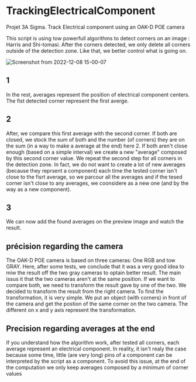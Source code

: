 # TrackingElectricalComponent
Projet 3A Sigma. Track Electrical component using an OAK-D POE camera

This script is using tow powerfull algorithms to detect corners on an image : Harris and Shi-tomasi.
After the corners detected, we only delete all corners outside of the detection zone. Like that, we better control what is going on.

![Screenshot from 2022-12-08 15-00-07](https://user-images.githubusercontent.com/90550358/206523758-843f8b7d-4c24-45c6-9367-f38c8150c3bf.png)

## 1
In the rest, averages represent the position of electrical component centers.
The fist detected corner represent the first averge.

## 2
After, we compare this first average with the second corner. If both are closed, we stock the sum of both and the number (of corners) they are on the sum (in a way to make a average at the end) here 2. If both aren't close enough (based on a simple interval) we create a new "average" composed by this second corner value.
We repeat the second step for all corners in the detection zone. In fact, we do not want to create a lot of new averages (because they reprsent a component) each time the tested corner isn't close to the fisrt average, so we parcour all the averages and if the tesed corner isn't close to any averages, we coonsidere as a new one (and by the way as a new component).

## 3
We can now add the found averages on the preview image and watch the result.

## précision regarding the camera

The OAK-D POE camera is based on three cameras: One RGB and tow GRAY.
Here, after some tests, we conclude that it was a very good idea to miw the result off the two gray cameras to optain better result.
The main issus it that the two cameras aren't at the same position. If we want to compare both, we need to transform the result gave by one of the two. We decided to transform the result from the right camera. To find the transformation, it is very simple. We put an object (with corners) in front of the camera and get the postion of the same corner on the two camera. The different on x and y axis represent the transformation.

## Precision regarding averages at the end

If you understand how the algorithm work, after tested all corners, each average represent an electrical component. In reality, it isn't realy the case because some time, little (are very long) pins of a component can be interpreted by the script as a component. To avoid this issue, at the end of the computation we only keep averages composed by a minimum of corner values

